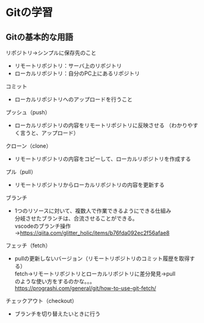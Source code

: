 # Gitの学習  

## Gitの基本的な用語  

リポジトリ→シンプルに保存先のこと  
 - リモートリポジトリ：サーバ上のリポジトリ  
 - ローカルリポジトリ：自分のPC上にあるリポジトリ  

コミット  
 - ローカルリポジトリへのアップロードを行うこと  

プッシュ（push）  
 - ローカルリポジトリの内容をリモートリポジトリに反映させる
  （わかりやすく言うと、アップロード）

クローン（clone）  
 - リモートリポジトリの内容をコピーして、ローカルリポジトリを作成する  

プル（pull）  
 - リモートリポジトリからローカルリポジトリの内容を更新する  

ブランチ  
 - 1つのリソースに対いて、複数人で作業できるようにできる仕組み  
   分岐させたブランチは、合流させることができる。  
  vscodeのブランチ操作  
  →https://qiita.com/glitter_holic/items/b76fda092ec2f56afae8  

フェッチ（fetch）  
 - pullの更新しないバージョン（リモートリポジトリのコミット履歴を取得する）  
  fetch→リモートリポジトリとローカルリポジトリに差分発見→pull  
  のような使い方をするのかな。。。  
  https://prograshi.com/general/git/how-to-use-git-fetch/  

チェックアウト（checkout）  
 - ブランチを切り替えたいときに行う  
